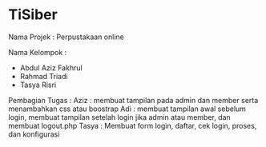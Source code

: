 # TiSiber
Nama Projek : Perpustakaan online

Nama Kelompok :
- Abdul Aziz Fakhrul
- Rahmad Triadi
- Tasya Risri

Pembagian Tugas :
Aziz : membuat tampilan pada admin dan member serta menambahkan css atau boostrap
Adi : membuat tampilan awal sebelum login, membuat tampilan setelah login jika admin atau member, dan membuat logout.php
Tasya : Membuat form login, daftar, cek login, proses, dan konfigurasi
